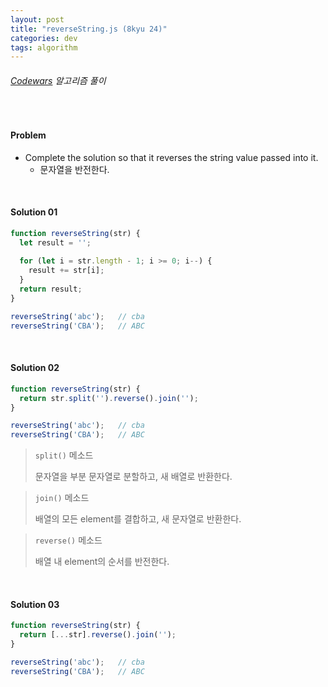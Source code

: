 ```yaml
---
layout: post
title: "reverseString.js (8kyu 24)"
categories: dev
tags: algorithm
---
```


###### [Codewars](https://www.codewars.com) 알고리즘 풀이

<br>

#### Problem

- Complete the solution so that it reverses the string value passed into it.
  - 문자열을 반전한다.

<br>

#### Solution 01

```js
function reverseString(str) {
  let result = '';
  
  for (let i = str.length - 1; i >= 0; i--) {
    result += str[i];
  }
  return result;
}

reverseString('abc');	// cba
reverseString('CBA');	// ABC
```

<br>

#### Solution 02

```js
function reverseString(str) {
  return str.split('').reverse().join('');
}

reverseString('abc');	// cba
reverseString('CBA');	// ABC
```

> `split()` 메소드
>
> 문자열을 부분 문자열로 분할하고, 새 배열로 반환한다.

> `join()` 메소드
>
> 배열의 모든 element를 결합하고, 새 문자열로 반환한다.

> `reverse()` 메소드
>
> 배열 내 element의 순서를 반전한다.

<br>

#### Solution 03

```js
function reverseString(str) {
  return [...str].reverse().join('');
}

reverseString('abc');	// cba
reverseString('CBA');	// ABC
```

<br>

<br>